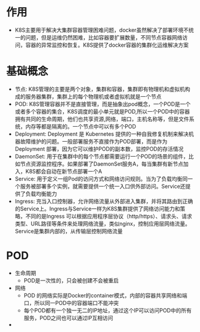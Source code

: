 # 作用
+ K8S主要用于解决大集群容器管理困难问题，docker虽然解决了部署环境不统一的问题，但是运维仍然困难，比如容器要扩展数量，不同节点容器网络访问，容器的异常监控和恢复。K8S提供了docker容器的集群化运维解决方案

# 基础概念
+ 节点: K8S管理的主要是两个对象，集群和容器，集群即有物理机和虚拟机构成的服务器集群，集群上的每个物理机或者虚拟机就是一个节点
+ POD: K8S管理容器并不是直接管理，而是抽象出pod概念，一个POD是一个或者多个容器的集合，K8S调度的最小单元就是POD,所以一个POD中的容器拥有共同的生命周期，他们也共享资源,网络，端口，主机名称等，但是文件系统，内存等都是隔离的。一个节点中可以有多个POD
+ Deployment: Deployment 是 Kubernetes 提供的一种自我修复机制来解决机器故障维护的问题。一般部署服务不直接作为POD部署，而是作为 Deployment 部署，因为它可以维护POD的副本数，监控POD的存活情况
+ DaemonSet: 用于在集群中的每个节点都需要运行一个POD的场景的组件，比如节点资源监控程序。如果部署了DaemonSet服务A，每当集群有新节点加入，K8S都会自动在新节点部署一个A
+ Service: 用于定义一组Pod的访问方式和网络访问规则。当为了负载均衡同一个服务被部署多个实例，就需要提供一个统一入口供外部访问。Service还提供了负载均衡能力
+ Ingress: 充当入口控制器，允许网络流量从外部进入集群，并将其路由到正确的Service上。Ingress与Service一样为K8S集群提供了网络访问能力和策略，不同的是Ingress 可以根据应用程序层协议（http/https）、请求头、请求类型、URL路径等条件来处理网络流量，类似nginx，控制应用层网络流量。Service是集群内部的，从传输层控制网络流量

# POD
+ 生命周期
    - POD是一次性的，只会被创建不会被重启
+ 网络
    - POD 的网络实际是Docker的container模式，内部的容器共享网络和端口，所以同一POD中的容器端口不能冲突
    - 每个POD都有一个独一无二的IP地址，通过这个IP可以访问POD中的所有服务，POD之间也可以通过IP互相访问
+ 